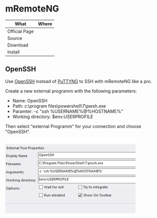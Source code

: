 # mRemoteNG

| What          | Where |
|---------------|-------|
| Official Page |       |
| Source        |       |
| Download      |       |
| Install       |       |

## OpenSSH

Use [OpenSSH](https://github.com/PowerShell/Win32-OpenSSH/releases) instead of [PuTTYNG](https://github.com/mRemoteNG/PuTTYNG) to SSH with mRemoteNG like a pro.

Create a new external programm with the following parameters:

- Name: OpenSSH
- Path: c:\program files\powershell\7\pwsh.exe
- Paramter: -c "ssh %USERNAME%@%HOSTNAME%"
- Working directory: $env:USERPROFILE

Then select "external Programm" for your connection and choose "OpenSSH".

![mRemoteNG](_mRemoteNG.png)

